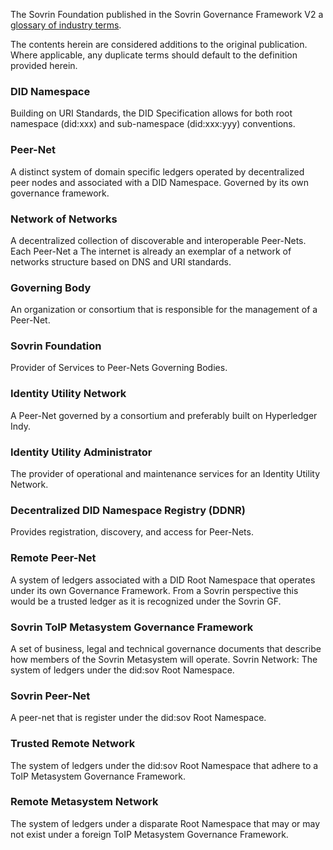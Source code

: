 The Sovrin Foundation published in the Sovrin Governance Framework V2 a [glossary of industry terms](https://docs.google.com/document/d/1gfIz5TT0cNp2kxGMLFXr19x1uoZsruUe_0glHst2fZ8).

The contents herein are considered additions to the original publication. Where applicable, any duplicate terms should default to the definition provided herein.

### DID Namespace

Building on URI Standards, the DID Specification allows for both  root namespace (did:xxx) and sub-namespace (did:xxx:yyy) conventions.

### Peer-Net

A distinct system of domain specific ledgers operated by decentralized peer nodes and associated with a DID Namespace. Governed by its own governance framework.

### Network of Networks

A decentralized collection of discoverable and interoperable Peer-Nets. Each Peer-Net a The internet is already an exemplar of a network of networks structure based on DNS and URI standards.

### Governing Body

An organization or consortium that is responsible for the management of a Peer-Net.

### Sovrin Foundation

Provider of Services to Peer-Nets Governing Bodies.

### Identity Utility Network

A Peer-Net governed by a consortium and preferably built on Hyperledger Indy.

### Identity Utility Administrator

The provider of operational and maintenance services for an Identity Utility Network.

### Decentralized DID Namespace Registry (DDNR)

Provides registration, discovery, and access for Peer-Nets.

### Remote Peer-Net

A system of ledgers associated with a DID Root Namespace that operates under its own Governance Framework. From a Sovrin perspective this would be a trusted ledger as it is recognized under the Sovrin GF.

### Sovrin ToIP Metasystem Governance Framework

A set of business, legal and technical governance documents that describe how members of the Sovrin Metasystem will operate.
Sovrin Network: The system of ledgers under the did:sov Root Namespace.

### Sovrin Peer-Net

A peer-net that is register under the did:sov Root Namespace.

### Trusted Remote Network

The system of ledgers under the did:sov Root Namespace that adhere to a ToIP Metasystem Governance Framework.

### Remote Metasystem Network

The system of ledgers under a disparate Root Namespace that may or may not exist under a foreign ToIP Metasystem Governance Framework.
